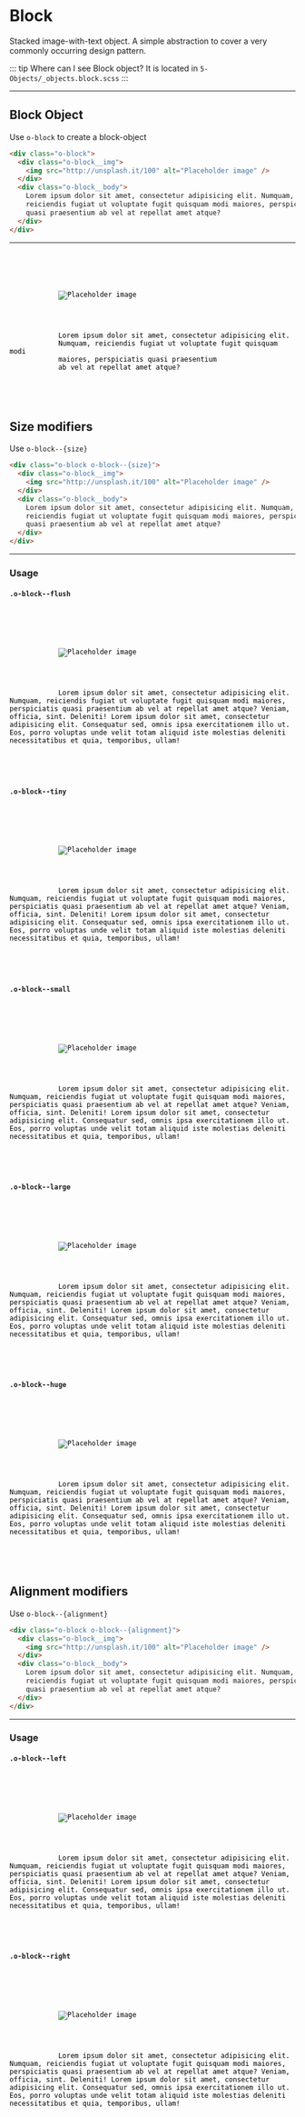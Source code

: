 # Block

Stacked image-with-text object. A simple abstraction to cover a very commonly
occurring design pattern.

::: tip Where can I see Block object?
It is located in `5-Objects/_objects.block.scss`
:::

---

## Block Object

Use `o-block` to create a block-object

```html
<div class="o-block">
  <div class="o-block__img">
    <img src="http://unsplash.it/100" alt="Placeholder image" />
  </div>
  <div class="o-block__body">
    Lorem ipsum dolor sit amet, consectetur adipisicing elit. Numquam,
    reiciendis fugiat ut voluptate fugit quisquam modi maiores, perspiciatis
    quasi praesentium ab vel at repellat amet atque?
  </div>
</div>
```

---

<code>
    <div class="o-block">
        <div class="o-block__img">
            <img src="http://unsplash.it/100" alt="Placeholder image" />
        </div>
        <div class="o-block__body">
            Lorem ipsum dolor sit amet, consectetur adipisicing elit. 
            Numquam, reiciendis fugiat ut voluptate fugit quisquam modi
            maiores, perspiciatis quasi praesentium 
            ab vel at repellat amet atque?
        </div>
    </div>
</code>

## Size modifiers

Use `o-block--{size}`

```html
<div class="o-block o-block--{size}">
  <div class="o-block__img">
    <img src="http://unsplash.it/100" alt="Placeholder image" />
  </div>
  <div class="o-block__body">
    Lorem ipsum dolor sit amet, consectetur adipisicing elit. Numquam,
    reiciendis fugiat ut voluptate fugit quisquam modi maiores, perspiciatis
    quasi praesentium ab vel at repellat amet atque?
  </div>
</div>
```

---

### Usage

#### `.o-block--flush`

<code>
    <div class="o-block o-block--flush">
        <div class="o-block__img">
            <img src="http://unsplash.it/100" alt="Placeholder image" />
        </div>
        <div class="o-block__body">
            Lorem ipsum dolor sit amet, consectetur adipisicing elit. Numquam, reiciendis fugiat ut voluptate fugit quisquam modi maiores, perspiciatis quasi praesentium ab vel at repellat amet atque? Veniam, officia, sint. Deleniti! Lorem ipsum dolor sit amet, consectetur adipisicing elit. Consequatur sed, omnis ipsa exercitationem illo ut. Eos, porro voluptas unde velit totam aliquid iste molestias deleniti necessitatibus et quia, temporibus, ullam!
        </div>
    </div>
</code>

#### `.o-block--tiny`

<code>
    <div class="o-block o-block--tiny">
        <div class="o-block__img">
            <img src="http://unsplash.it/100" alt="Placeholder image" />
        </div>
        <div class="o-block__body">
            Lorem ipsum dolor sit amet, consectetur adipisicing elit. Numquam, reiciendis fugiat ut voluptate fugit quisquam modi maiores, perspiciatis quasi praesentium ab vel at repellat amet atque? Veniam, officia, sint. Deleniti! Lorem ipsum dolor sit amet, consectetur adipisicing elit. Consequatur sed, omnis ipsa exercitationem illo ut. Eos, porro voluptas unde velit totam aliquid iste molestias deleniti necessitatibus et quia, temporibus, ullam!
        </div>
    </div>
</code>

#### `.o-block--small`

<code>
    <div class="o-block o-block--small">
        <div class="o-block__img">
            <img src="http://unsplash.it/100" alt="Placeholder image" />
        </div>
        <div class="o-block__body">
            Lorem ipsum dolor sit amet, consectetur adipisicing elit. Numquam, reiciendis fugiat ut voluptate fugit quisquam modi maiores, perspiciatis quasi praesentium ab vel at repellat amet atque? Veniam, officia, sint. Deleniti! Lorem ipsum dolor sit amet, consectetur adipisicing elit. Consequatur sed, omnis ipsa exercitationem illo ut. Eos, porro voluptas unde velit totam aliquid iste molestias deleniti necessitatibus et quia, temporibus, ullam!
        </div>
    </div>
</code>

#### `.o-block--large`

<code>
    <div class="o-block o-block--large">
        <div class="o-block__img">
            <img src="http://unsplash.it/100" alt="Placeholder image" />
        </div>
        <div class="o-block__body">
            Lorem ipsum dolor sit amet, consectetur adipisicing elit. Numquam, reiciendis fugiat ut voluptate fugit quisquam modi maiores, perspiciatis quasi praesentium ab vel at repellat amet atque? Veniam, officia, sint. Deleniti! Lorem ipsum dolor sit amet, consectetur adipisicing elit. Consequatur sed, omnis ipsa exercitationem illo ut. Eos, porro voluptas unde velit totam aliquid iste molestias deleniti necessitatibus et quia, temporibus, ullam!
        </div>
    </div>
</code>

#### `.o-block--huge`

<code>
    <div class="o-block o-block--huge">
        <div class="o-block__img">
            <img src="http://unsplash.it/100" alt="Placeholder image" />
        </div>
        <div class="o-block__body">
            Lorem ipsum dolor sit amet, consectetur adipisicing elit. Numquam, reiciendis fugiat ut voluptate fugit quisquam modi maiores, perspiciatis quasi praesentium ab vel at repellat amet atque? Veniam, officia, sint. Deleniti! Lorem ipsum dolor sit amet, consectetur adipisicing elit. Consequatur sed, omnis ipsa exercitationem illo ut. Eos, porro voluptas unde velit totam aliquid iste molestias deleniti necessitatibus et quia, temporibus, ullam!
        </div>
    </div>
</code>

## Alignment modifiers

Use `o-block--{alignment}`

```html
<div class="o-block o-block--{alignment}">
  <div class="o-block__img">
    <img src="http://unsplash.it/100" alt="Placeholder image" />
  </div>
  <div class="o-block__body">
    Lorem ipsum dolor sit amet, consectetur adipisicing elit. Numquam,
    reiciendis fugiat ut voluptate fugit quisquam modi maiores, perspiciatis
    quasi praesentium ab vel at repellat amet atque?
  </div>
</div>
```

---

### Usage

#### `.o-block--left`

<code>
    <div class="o-block o-block--left">
        <div class="o-block__img">
            <img src="http://unsplash.it/100" alt="Placeholder image" />
        </div>
        <div class="o-block__body">
            Lorem ipsum dolor sit amet, consectetur adipisicing elit. Numquam, reiciendis fugiat ut voluptate fugit quisquam modi maiores, perspiciatis quasi praesentium ab vel at repellat amet atque? Veniam, officia, sint. Deleniti! Lorem ipsum dolor sit amet, consectetur adipisicing elit. Consequatur sed, omnis ipsa exercitationem illo ut. Eos, porro voluptas unde velit totam aliquid iste molestias deleniti necessitatibus et quia, temporibus, ullam!
        </div>
    </div>
</code>

#### `.o-block--right`

<code>
    <div class="o-block o-block--right">
        <div class="o-block__img">
            <img src="http://unsplash.it/100" alt="Placeholder image" />
        </div>
        <div class="o-block__body">
            Lorem ipsum dolor sit amet, consectetur adipisicing elit. Numquam, reiciendis fugiat ut voluptate fugit quisquam modi maiores, perspiciatis quasi praesentium ab vel at repellat amet atque? Veniam, officia, sint. Deleniti! Lorem ipsum dolor sit amet, consectetur adipisicing elit. Consequatur sed, omnis ipsa exercitationem illo ut. Eos, porro voluptas unde velit totam aliquid iste molestias deleniti necessitatibus et quia, temporibus, ullam!
        </div>
    </div>
</code>

<style lang="scss">
@import '../../.vuepress/scss/main.scss';
@import './outline.css';

code {
    div {
        color:black;
    }
    p {
        color:black;
    }
}

</style>
